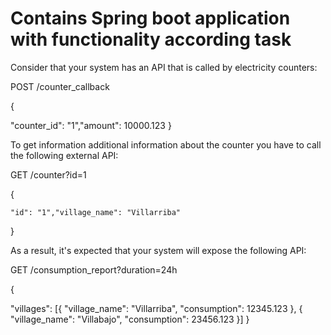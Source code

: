 # Contains Spring boot application with functionality according task

Consider that your system has an API that is called by electricity counters:

POST /counter_callback

{

"counter_id": "1","amount": 10000.123
}

To get information additional information about the counter you have to call the following external API:

GET /counter?id=1

{

<code>"id": "1","village_name": "Villarriba"</code>

}

As a result, it's expected that your system will expose the following API:

GET /consumption_report?duration=24h

{

"villages": [{        "village_name": "Villarriba",        "consumption": 12345.123    },    {        "village_name": "Villabajo",        "consumption": 23456.123    }]
}
